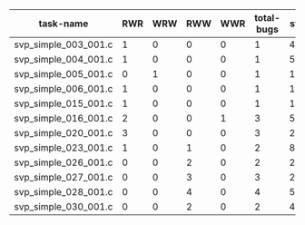 | task-name | RWR | WRW | RWW | WWR | total-bugs | state | total time(ms) |
|---|---|---|---|---|---|---|---|
| svp_simple_003_001.c | 1 | 0 | 0 | 0 | 1 | 4436 | 1112 |
| svp_simple_004_001.c | 1 | 0 | 0 | 0 | 1 | 596 | 284 |
| svp_simple_005_001.c | 0 | 1 | 0 | 0 | 1 | 1036 | 825 |
| svp_simple_006_001.c | 1 | 0 | 0 | 0 | 1 | 1114 | 926 |
| svp_simple_015_001.c | 1 | 0 | 0 | 0 | 1 | 113 | 100 |
| svp_simple_016_001.c | 2 | 0 | 0 | 1 | 3 | 53 | 68 |
| svp_simple_020_001.c | 3 | 0 | 0 | 0 | 3 | 282 | 239 |
| svp_simple_023_001.c | 1 | 0 | 1 | 0 | 2 | 84 | 63 |
| svp_simple_026_001.c | 0 | 0 | 2 | 0 | 2 | 228 | 116 |
| svp_simple_027_001.c | 0 | 0 | 3 | 0 | 3 | 262 | 141 |
| svp_simple_028_001.c | 0 | 0 | 4 | 0 | 4 | 5727 | 1898 |
| svp_simple_030_001.c | 0 | 0 | 2 | 0 | 2 | 483 | 263 |
